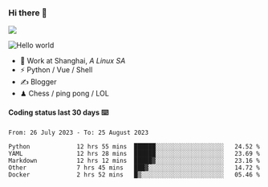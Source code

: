 ### Hi there 👋
![](https://komarev.com/ghpvc/?username=Xuhandsome)


<img src="https://github-readme-stats.vercel.app/api?username=XuHandsome&show_icons=true&theme=merko" alt="Hello world">

<br/>

- 🍻  Work at Shanghai, _A Linux SA_
- ⚡  Python / Vue / Shell
- ✍️  Blogger
- ♟  Chess / ping pong / LOL

#### Coding status last 30 days ⌨️

<!--START_SECTION:waka-->

```text
From: 26 July 2023 - To: 25 August 2023

Python             12 hrs 55 mins  ██████░░░░░░░░░░░░░░░░░░░   24.52 %
YAML               12 hrs 28 mins  ██████░░░░░░░░░░░░░░░░░░░   23.69 %
Markdown           12 hrs 12 mins  █████▓░░░░░░░░░░░░░░░░░░░   23.16 %
Other              7 hrs 45 mins   ███▓░░░░░░░░░░░░░░░░░░░░░   14.72 %
Docker             2 hrs 52 mins   █▒░░░░░░░░░░░░░░░░░░░░░░░   05.46 %
```

<!--END_SECTION:waka-->
